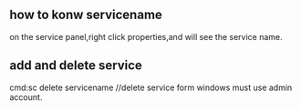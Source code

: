 ## how to konw servicename 
on the service panel,right click properties,and will see the service name.  

## add and delete service
cmd:sc delete servicename  //delete service  form windows must use admin account.    
